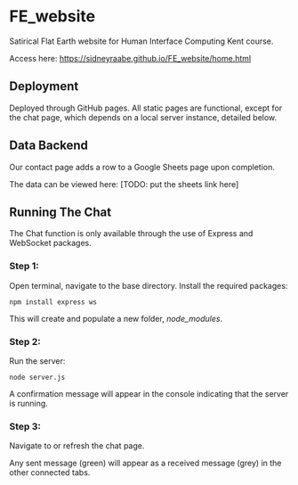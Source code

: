 # FE_website
Satirical Flat Earth website for Human Interface Computing Kent course.

Access here: https://sidneyraabe.github.io/FE_website/home.html

## Deployment
Deployed through GitHub pages. All static pages are functional, except for the chat page, which depends on a local server instance, detailed below.

## Data Backend
Our contact page adds a row to a Google Sheets page upon completion. 

The data can be viewed here: [TODO: put the sheets link here]

## Running The Chat
The Chat function is only available through the use of Express and WebSocket packages.

### Step 1:
Open terminal, navigate to the base directory.
Install the required packages:

```
npm install express ws
```

This will create and populate a new folder, *node_modules*.

### Step 2:
Run the server:
```
node server.js
```

A confirmation message will appear in the console indicating that the server is running. 

### Step 3:
Navigate to or refresh the chat page.

Any sent message (green) will appear as a received message (grey) in the other connected tabs.
